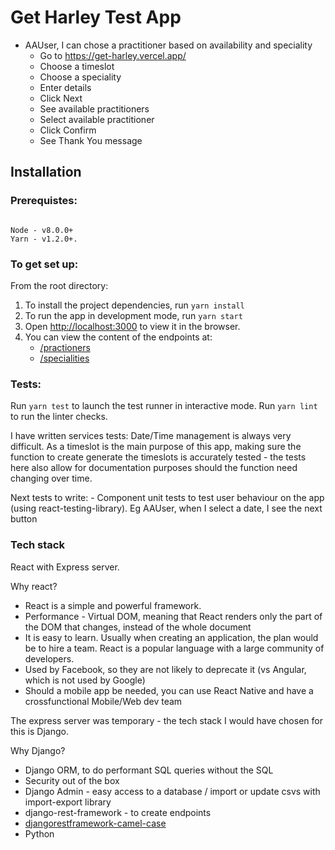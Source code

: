 
# Get Harley Test App

- AAUser, I can chose a practitioner based on availability and speciality
    - Go to https://get-harley.vercel.app/
    - Choose a timeslot
    - Choose a speciality
    - Enter details
    - Click Next
    - See available practitioners
    - Select available practitioner
    - Click Confirm
    - See Thank You message


## Installation

### Prerequistes:

```

Node - v8.0.0+
Yarn - v1.2.0+.

```
### To get set up:

From the root directory:

1. To install the project dependencies, run `yarn install`
2. To run the app in development mode, run `yarn start`
3. Open [http://localhost:3000](http://localhost:3000) to view it in the browser.
4. You can view the content of the endpoints at:
    - [/practioners](https://get-harley.vercel.app/api/practioners)
    - [/specialities](https://get-harley.vercel.app/api/specialities)

### Tests:

Run `yarn test` to launch the test runner in interactive mode.
Run `yarn lint` to run the linter checks.

I have written services tests: 
    Date/Time management is always very difficult. As a timeslot is the main purpose of this app, making sure the function to create generate the timeslots is accurately tested - the tests here also allow for documentation purposes should the function need changing over time.

Next tests to write:
    - Component unit tests to test user behaviour on the app (using react-testing-library).
        Eg AAUser, when I select a date, I see the next button  

### Tech stack

React with Express server. 

Why react?

- React is a simple and powerful framework. 
- Performance - Virtual DOM, meaning that React renders only the part of the DOM that changes, instead of the whole document
- It is easy to learn. Usually when creating an application, the plan would be to hire a team. React is a popular language with a large community of developers. 
- Used by Facebook, so they are not likely to deprecate it (vs Angular, which is not used by Google)
- Should a mobile app be needed, you can use React Native and have a crossfunctional Mobile/Web dev team

The express server was temporary - the tech stack I would have chosen for this is Django.

Why Django?
- Django ORM, to do performant SQL queries without the SQL 
- Security out of the box
- Django Admin - easy access to a database / import or update csvs with import-export library
- django-rest-framework - to create endpoints
- [djangorestframework-camel-case](https://github.com/vbabiy/djangorestframework-camel-case)
- Python








